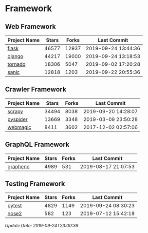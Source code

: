 # Framework

## Web Framework

| Project Name | Stars | Forks | Last Commit |
| ------------ | ----- | ----- | ----------- |
| [flask](https://github.com/pallets/flask) | 46577 | 12937 | 2019-09-24 13:44:36 |
| [django](https://github.com/django/django) | 44217 | 19000 | 2019-09-24 13:18:53 |
| [tornado](https://github.com/tornadoweb/tornado) | 18306 | 5047 | 2019-09-02 17:20:28 |
| [sanic](https://github.com/huge-success/sanic) | 12818 | 1203 | 2019-09-22 20:55:36 |

## Crawler Framework

| Project Name | Stars | Forks | Last Commit |
| ------------ | ----- | ----- | ----------- |
| [scrapy](https://github.com/scrapy/scrapy) | 34494 | 8038 | 2019-09-20 14:28:07 |
| [pyspider](https://github.com/binux/pyspider) | 13669 | 3348 | 2019-03-09 23:50:28 |
| [webmagic](https://github.com/code4craft/webmagic) | 8411 | 3602 | 2017-12-02 02:57:06 |

## GraphQL Framework

| Project Name | Stars | Forks | Last Commit |
| ------------ | ----- | ----- | ----------- |
| [graphene](https://github.com/graphql-python/graphene) | 4989 | 531 | 2019-08-17 21:07:53 |

## Testing Framework

| Project Name | Stars | Forks | Last Commit |
| ------------ | ----- | ----- | ----------- |
| [pytest](https://github.com/pytest-dev/pytest) | 4829 | 1149 | 2019-09-24 08:30:23 |
| [nose2](https://github.com/nose-devs/nose2) | 582 | 123 | 2019-07-12 15:42:18 |

*Update Date: 2019-09-24T23:00:36*